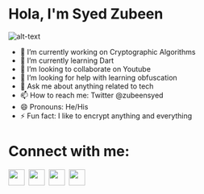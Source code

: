 # Hola, I'm Syed Zubeen

![alt-text](https://media.giphy.com/media/26u4nJPf0JtQPdStq/giphy.gif)

- 🔭 I’m currently working on Cryptographic Algorithms
- 🌱 I’m currently learning Dart
- 👯 I’m looking to collaborate on Youtube
- 🤔 I’m looking for help with learning obfuscation
- 💬 Ask me about anything related to tech
- 📫 How to reach me: Twitter @zubeensyed
- 😄 Pronouns: He/His
- ⚡ Fun fact: I like to encrypt anything and everything 


# Connect with me:
[<img height="32" width="32" src="https://cdn.jsdelivr.net/npm/simple-icons@v3/icons/facebook.svg" />][Facebook]&nbsp;
[<img height="32" width="32" src="https://cdn.jsdelivr.net/npm/simple-icons@v3/icons/linkedin.svg" />][Linkedin]&nbsp;
[<img height="32" width="32" src="https://cdn.jsdelivr.net/npm/simple-icons@v3/icons/twitter.svg" />][Twitter]&nbsp;
[<img height="32" width="32" src="https://cdn.jsdelivr.net/npm/simple-icons@v3/icons/instagram.svg" />][Instagram]&nbsp;


[Facebook]: https://www.facebook.com/syed.zubeen
[Linkedin]: https://www.linkedin.com/in/syedzubeen/
[Twitter]: https://twitter.com/ZubeenSyed
[Instagram]: https://www.instagram.com/zubeensyed
